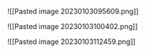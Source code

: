 ![[Pasted image 20230103095609.png]]

![[Pasted image 20230103100402.png]]

![[Pasted image 20230103112459.png]]
